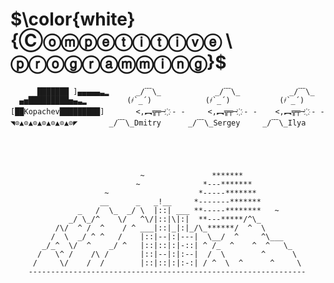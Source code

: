 $\color{white}{Ⓒⓞⓜⓟⓔⓣⓘⓣⓘⓥⓔ \ ⓟⓡⓞⓖⓡⓐⓜⓜⓘⓝⓖ}$
=  
          ███████ ]▄▄▄▄▄▃▂      _/﹋\_            _/﹋\_           _/﹋\_
      ▄▅█████████▅▄▃▂         (҂`_´)            (҂`_´)           (҂`_´)
    [██Kopachev█████████]       <,︻╦╤─ ҉ - -     <,︻╦╤─ ҉ - -    <,︻╦╤─ ҉ - -
    ◥⊙▲⊙▲⊙▲⊙▲⊙▲⊙▲⊙◤       _/﹋\_Dmitry      _/﹋\_Sergey     _/﹋\_Ilya
    


     
                                                 
                                 ~               *******
                                ~              *---*******
                         ~                    *-----*******
                        __      _   _!__     *-------*******
                   _   /  \_  _/ \  |::| ___ **-----********   ~
                 _/ \_/^    \/   ^\/|::|\|:|  **---*****/^\_
              /\/  ^ /  ^    / ^ ___|::|_|:|_/\_******/  ^  \
             /  \  _/ ^ ^   /    |::|--|:|---|  \__/  ^     ^\___
           _/_^  \/  ^    _/ ^   |::|::|:|-::| ^ /_  ^    ^  ^   \_
          /   \^ /    /\ /       |::|--|:|:--|  /  \        ^      \
         /     \/    /  /        |::|::|:|:-:| / ^  \  ^      ^     \
        --------------------------------------------------------------

